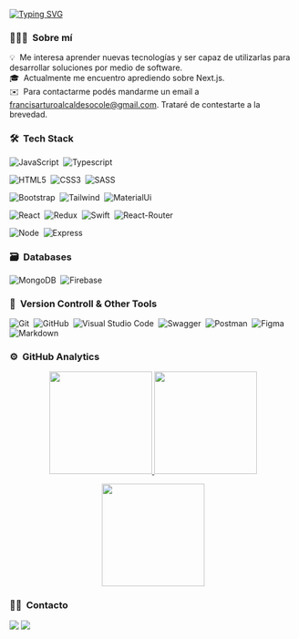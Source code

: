
[![Typing SVG](https://readme-typing-svg.demolab.com?font=Fira+Code&pause=1000&color=F70707&center=true&vCenter=true&width=435&lines=Hola+👋;Soy+Francis+Arturo;Bienvenidx+a+mi+perfil)](https://git.io/typing-svg)

### 👨🏻‍💻 &nbsp;Sobre mí

💡 &nbsp;Me interesa aprender nuevas tecnologías y ser capaz de utilizarlas para desarrollar soluciones por medio de software.\
🎓 &nbsp;Actualmente me encuentro aprediendo sobre Next.js.\
✉️ &nbsp;Para contactarme podés mandarme un email a francisarturoalcaldesocole@gmail.com. Trataré de contestarte a la brevedad.



### 🛠 &nbsp;Tech Stack

![JavaScript](https://img.shields.io/badge/javascript-%23323330.svg?style=for-the-badge&logo=javascript&logoColor=%23F7DF1E)&nbsp;
![Typescript](https://img.shields.io/badge/TypeScript-007ACC?style=for-the-badge&logo=typescript&logoColor=white)&nbsp;

![HTML5](https://img.shields.io/badge/html5-%23E34F26.svg?style=for-the-badge&logo=html5&logoColor=white)&nbsp;
![CSS3](https://img.shields.io/badge/css3-%231572B6.svg?style=for-the-badge&logo=css3&logoColor=white)&nbsp;
![SASS](https://img.shields.io/badge/Sass-CC6699?style=for-the-badge&logo=sass&logoColor=white)&nbsp;

![Bootstrap](https://img.shields.io/badge/bootstrap-%23563D7C.svg?style=for-the-badge&logo=bootstrap&logoColor=white)&nbsp;
![Tailwind](https://img.shields.io/badge/Tailwind_CSS-38B2AC?style=for-the-badge&logo=tailwind-css&logoColor=white)&nbsp;
![MaterialUi](https://img.shields.io/badge/Material--UI-0081CB?style=for-the-badge&logo=material-ui&logoColor=white)&nbsp;

![React](https://img.shields.io/badge/React-20232A?style=for-the-badge&logo=react&logoColor=61DAFB)&nbsp;
![Redux](https://img.shields.io/badge/Redux-593D88?style=for-the-badge&logo=redux&logoColor=white)&nbsp;
![Swift](https://img.shields.io/badge/Zustand-DB7093?style=for-the-badge&logoColor=white)&nbsp;
![React-Router](https://img.shields.io/badge/React_Router-CA4245?style=for-the-badge&logo=react-router&logoColor=white)&nbsp;

![Node](https://img.shields.io/badge/Node.js-43853D?style=for-the-badge&logo=node.js&logoColor=white)&nbsp;
![Express](https://img.shields.io/badge/Express.js-404D59?style=for-the-badge)&nbsp;

### 🗃 &nbsp;Databases

![MongoDB](https://img.shields.io/badge/MongoDB-%234ea94b.svg?style=for-the-badge&logo=mongodb&logoColor=white)&nbsp;
![Firebase](https://img.shields.io/badge/firebase-ffca28?style=for-the-badge&logo=firebase&logoColor=black)&nbsp;




### 🧰 &nbsp;Version Controll & Other Tools 

![Git](https://img.shields.io/badge/git-%23F05033.svg?style=for-the-badge&logo=git&logoColor=white)&nbsp;
![GitHub](https://img.shields.io/badge/github-%23121011.svg?style=for-the-badge&logo=github&logoColor=white)&nbsp;
![Visual Studio Code](https://img.shields.io/badge/Visual%20Studio%20Code-0078d7.svg?style=for-the-badge&logo=visual-studio-code&logoColor=white)&nbsp;
![Swagger](https://img.shields.io/badge/-Swagger-%23Clojure?style=for-the-badge&logo=swagger&logoColor=white)&nbsp;
![Postman](https://img.shields.io/badge/Postman-FF6C37?style=for-the-badge&logo=postman&logoColor=white)&nbsp;
![Figma](https://img.shields.io/badge/figma-%23F24E1E.svg?style=for-the-badge&logo=figma&logoColor=white)&nbsp;
![Markdown](https://img.shields.io/badge/markdown-%23000000.svg?style=for-the-badge&logo=markdown&logoColor=white)&nbsp;

### ⚙️ &nbsp;GitHub Analytics

<p align="center">
  <a href="https://github.com/FrancisArturo">
    <img height="180em" src="https://github-readme-stats-eight-theta.vercel.app/api?username=FrancisArturo&show_icons=true&theme=algolia&include_all_commits=true&count_private=true"/>
  </a>
  <a href="https://github.com/FrancisArturo">
    <img height="180em" src="https://github-readme-stats-eight-theta.vercel.app/api/top-langs/?username=FrancisArturo&layout=compact&langs_count=8&theme=algolia"/>
  </a>
</p>

<p align="center">
  <img height="180em" src="https://github-readme-streak-stats.herokuapp.com/?user=FrancisArturo&theme=dark&hide_border=true"/>
</p>

### 🤝🏻 &nbsp;Contacto

<p align="center">

<a href="mailto:francisarturoalcaldesocole@gmail.com"><img src="https://img.shields.io/badge/Gmail-D14836?style=for-the-badge&logo=gmail&logoColor=white"/></a>
<a href="https://www.linkedin.com/in/francis-arturo-alcalde-socole/"><img src="https://img.shields.io/badge/LinkedIn-0077B5?style=for-the-badge&logo=linkedin&logoColor=white"/></a>



<!--
**FrancisArturo/FrancisArturo** is a ✨ _special_ ✨ repository because its `README.md` (this file) appears on your GitHub profile.

Here are some ideas to get you started:

- 🔭 I’m currently working on ...
- 🌱 I’m currently learning ...
- 👯 I’m looking to collaborate on ...
- 🤔 I’m looking for help with ...
- 💬 Ask me about ...
- 📫 How to reach me: ...
- 😄 Pronouns: ...
- ⚡ Fun fact: ...
-->
